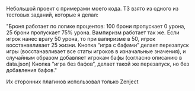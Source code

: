 Небольшой проект с примерами моего кода. ТЗ взято из одного из тестовых заданий, которые я делал:

"Броня работает по логике процентов: 100 брони пропускает 0 урона, 25 брони пропускает 75% урона.
Вампиризм работает так же. Если игрок нанес врагу 50 урона, то при вапиризме в 50, игрок восстанавливает 25 жизни.
Кнопка “игра с бафами” делает перезапуск игры (восстанавливает все статы игроков в изначальные значения), и случайным образом добавляет игрокам бафы (согласно описанию в data.json)
Кнопка “игра без бафов“, делает такой же перезапуск, но без добавления бафов."

Их сторонних плагинов использовал только Zenject
